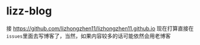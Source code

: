 # lizz-blog
接 https://github.com/lizhongzhen11/lizhongzhen11.github.io
现在打算直接在`issues`里面去写博客了，当然，如果内容较多的话可能依然会用老博客
